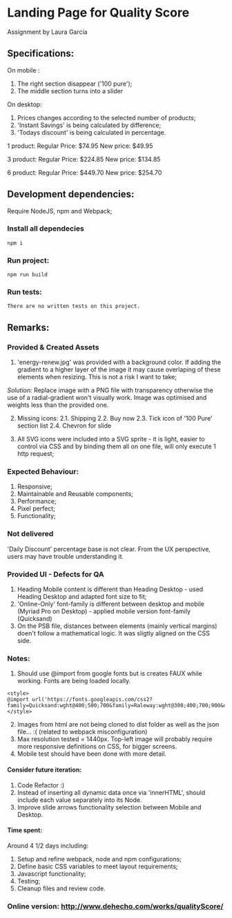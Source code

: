 # Landing Page for Quality Score
Assignment by Laura Garcia

## Specifications:
On mobile : 
1. The right section disappear ('100 pure');
2. The middle section turns into a slider

On desktop: 
1. Prices changes according to the selected number of products; 
2. 'Instant Savings' is being calculated by difference; 
3. 'Todays discount' is being calculated in percentage.

1 product:
Regular Price: $74.95
New price: $49.95

3 product:
Regular Price: $224.85
New price: $134.85

6 product:
Regular Price: $449.70
New price: $254.70

## Development dependencies:
Require NodeJS, npm and  Webpack;

### Install all dependecies
```
npm i
```

### Run project:
```
npm run build
```

### Run tests:
```
There are no written tests on this project.
```

## Remarks:

### Provided & Created Assets
1. 'energy-renew.jpg' was provided with a background color. 
If adding the gradient to a higher layer of the image it may cause overlaping of these elements when resizing. 
This is not a risk I want to take;

*Solution:* Replace image with a PNG file with transparency otherwise the use of a radial-gradient won't visually work.
Image was optimised and weights less than the provided one.

2. Missing icons:
2.1. Shipping
2.2. Buy now
2.3. Tick icon of '100 Pure' section list
2.4. Chevron for slide

3. All SVG icons were included into a SVG sprite - it is light, easier to control via CSS and by binding them all on one file, will only execute 1 http request;

### Expected Behaviour:
1. Responsive;
2. Maintainable and Reusable components;
3. Performance;
4. Pixel perfect;
5. Functionality;

### Not delivered
'Daily Discount' percentage base is not clear. From the UX perspective, users may have trouble understanding it.

### Provided UI - Defects for QA
1. Heading Mobile content is different than Heading Desktop - used Heading Desktop and adapted font size to fit;
2. 'Online-Only' font-family is different between desktop and mobile (Myriad Pro on Desktop) - applied mobile version font-family (Quicksand)
3. On the PSB file, distances between elements (mainly vertical margins) doen't follow a mathematical logic.
It was sligtly aligned on the CSS side.

### Notes:
1. Should use @import from google fonts but is creates FAUX while working. Fonts are being loaded locally.
```
<style>
@import url('https://fonts.googleapis.com/css2?family=Quicksand:wght@400;500;700&family=Raleway:wght@300;400;700;900&display=swap');
</style>
```
2. Images from html are not being cloned to dist folder as well as the json file... :( (related to webpack misconfiguration)
3. Max resolution tested = 1440px. Top-left image will probably require more responsive definitions on CSS, for bigger screens.
4. Mobile test should have been done with more detail.

#### Consider future iteration:
1. Code Refactor :)
2. Instead of inserting all dynamic data once via 'innerHTML', should include each value separately into its Node.
3. Improve slide arrows functionality selection between Mobile and Desktop.

#### Time spent:
Around 4 1/2 days including:
1. Setup and refine webpack, node and npm configurations; 
2. Define basic CSS variables to meet layout requirements; 
3. Javascript functionality;
4. Testing;
5. Cleanup files and review code.

### Online version: http://www.dehecho.com/works/qualityScore/
